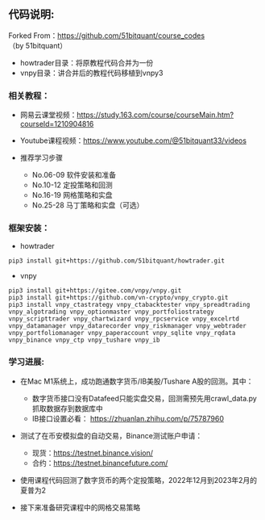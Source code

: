 ## 代码说明:
Forked From：https://github.com/51bitquant/course_codes （by 51bitquant）
- howtrader目录：将原教程代码合并为一份
- vnpy目录：讲合并后的教程代码移植到vnpy3

### 相关教程：
- 网易云课堂视频：https://study.163.com/course/courseMain.htm?courseId=1210904816
- Youtube课程视频：https://www.youtube.com/@51bitquant33/videos

- 推荐学习步骤
  - No.06-09 软件安装和准备
  - No.10-12 定投策略和回测
  - No.16-19 网格策略和实盘
  - No.25-28 马丁策略和实盘（可选）

### 框架安装：

- howtrader
```
pip3 install git+https://github.com/51bitquant/howtrader.git
```
- vnpy
```
pip3 install git+https://gitee.com/vnpy/vnpy.git
pip3 install git+https://github.com/vn-crypto/vnpy_crypto.git
pip3 install vnpy_ctastrategy vnpy_ctabacktester vnpy_spreadtrading vnpy_algotrading vnpy_optionmaster vnpy_portfoliostrategy vnpy_scripttrader vnpy_chartwizard vnpy_rpcservice vnpy_excelrtd vnpy_datamanager vnpy_datarecorder vnpy_riskmanager vnpy_webtrader vnpy_portfoliomanager vnpy_paperaccount vnpy_sqlite vnpy_rqdata vnpy_binance vnpy_ctp vnpy_tushare vnpy_ib
```

### 学习进展:

- 在Mac M1系统上，成功跑通数字货币/IB美股/Tushare A股的回测。其中：
  - 数字货币接口没有Datafeed只能实盘交易，回测需预先用crawl_data.py抓取数据存到数据库中
  - IB接口设置必看： https://zhuanlan.zhihu.com/p/75787960
   
- 测试了在币安模拟盘的自动交易，Binance测试账户申请：
  - 现货：https://testnet.binance.vision/
  - 合约：https://testnet.binancefuture.com/
  
- 使用课程代码回测了数字货币的两个定投策略，2022年12月到2023年2月的夏普为2

- 接下来准备研究课程中的网格交易策略
